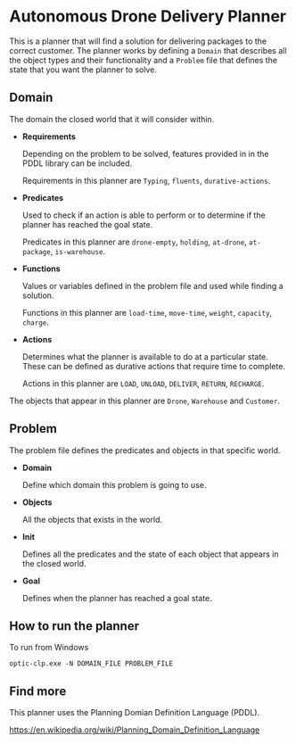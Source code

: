 # Autonomous Drone Delivery Planner
This is a planner that will find a solution for delivering packages to the correct customer.
The planner works by defining a `Domain` that describes all the object types and their functionality and a `Problem` file that defines the state that you want the planner to solve.

## Domain
The domain the closed world that it will consider within.

* **Requirements**

	Depending on the problem to be solved, features provided in in the PDDL library can be included.

	Requirements in this planner are `Typing`, `fluents`, `durative-actions`.

* **Predicates**

	Used to check if an action is able to perform or to determine if the planner has reached the goal state.

	Predicates in this planner are `drone-empty`, `holding`, `at-drone`, `at-package`, `is-warehouse`.

* **Functions**

	Values or variables defined in the problem file and used while finding a solution.

	Functions in this planner are `load-time`, `move-time`, `weight`, `capacity`, `charge`.

* **Actions**

	Determines what the planner is available to do at a particular state.
	These can be defined as durative actions that require time to complete.

	Actions in this planner are `LOAD`, `UNLOAD`, `DELIVER`, `RETURN`, `RECHARGE`.

The objects that appear in this planner are `Drone`, `Warehouse` and `Customer`.

## Problem
The problem file defines the predicates and objects in that specific world.

* **Domain**

	Define which domain this problem is going to use.

* **Objects**

	All the objects that exists in the world.

* **Init**

	Defines all the predicates and the state of each object that appears in the closed world.

* **Goal**

	Defines when the planner has reached a goal state.

## How to run the planner
To run from Windows

	optic-clp.exe -N DOMAIN_FILE PROBLEM_FILE

## Find more

This planner uses the Planning Domian Definition Language (PDDL).

https://en.wikipedia.org/wiki/Planning_Domain_Definition_Language
